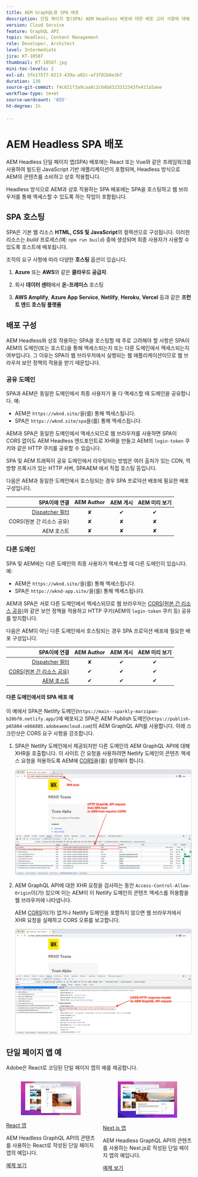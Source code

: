 ```yaml
---
title: AEM GraphQL용 SPA 배포
description: 단일 페이지 앱(SPA) AEM Headless 배포에 대한 배포 고려 사항에 대해 알아봅니다.
version: Cloud Service
feature: GraphQL API
topic: Headless, Content Management
role: Developer, Architect
level: Intermediate
jira: KT-10587
thumbnail: KT-10587.jpg
mini-toc-levels: 2
exl-id: 3fe175f7-6213-439a-a02c-af3f82b6e3b7
duration: 136
source-git-commit: f4c621f3a9caa8c2c64b8323312343fe421a5aee
workflow-type: tm+mt
source-wordcount: '655'
ht-degree: 1%

---
```


# AEM Headless SPA 배포

AEM Headless 단일 페이지 앱(SPA) 배포에는 React 또는 Vue와 같은 프레임워크를 사용하여 빌드된 JavaScript 기반 애플리케이션이 포함되며, Headless 방식으로 AEM의 콘텐츠를 소비하고 상호 작용합니다.

Headless 방식으로 AEM과 상호 작용하는 SPA 배포에는 SPA을 호스팅하고 웹 브라우저를 통해 액세스할 수 있도록 하는 작업이 포함됩니다.

## SPA 호스팅

SPA은 기본 웹 리소스 **HTML, CSS 및 JavaScript**&#x200B;의 컬렉션으로 구성됩니다. 이러한 리소스는 _build_ 프로세스(예: `npm run build`) 중에 생성되며 최종 사용자가 사용할 수 있도록 호스트에 배포됩니다.

조직의 요구 사항에 따라 다양한 **호스팅** 옵션이 있습니다.

1. **Azure** 또는 **AWS**&#x200B;와 같은 **클라우드 공급자**.

2. 회사 **데이터 센터**&#x200B;에서 **온-프레미스** 호스팅

3. **AWS Amplify**, **Azure App Service**, **Netlify**, **Heroku**, **Vercel** 등과 같은 **프런트 엔드 호스팅 플랫폼**

## 배포 구성

AEM Headless와 상호 작용하는 SPA을 호스팅할 때 주로 고려해야 할 사항은 SPA이 AEM의 도메인(또는 호스트)을 통해 액세스되는지 또는 다른 도메인에서 액세스되는지 여부입니다.  그 이유는 SPA이 웹 브라우저에서 실행되는 웹 애플리케이션이므로 웹 브라우저 보안 정책의 적용을 받기 때문입니다.

### 공유 도메인

SPA과 AEM은 동일한 도메인에서 최종 사용자가 둘 다 액세스할 때 도메인을 공유합니다. 예:

+ AEM은 `https://wknd.site/`을(를) 통해 액세스됩니다.
+ SPA은 `https://wknd.site/spa`을(를) 통해 액세스됩니다.

AEM과 SPA은 동일한 도메인에서 액세스되므로 웹 브라우저를 사용하면 SPA이 CORS 없이도 AEM Headless 엔드포인트로 XHR을 만들고 AEM의 `login-token` 쿠키와 같은 HTTP 쿠키를 공유할 수 있습니다.

SPA 및 AEM 트래픽이 공유 도메인에서 라우팅되는 방법은 여러 출처가 있는 CDN, 역방향 프록시가 있는 HTTP 서버, SPAAEM 에서 직접 호스팅 등입니다.

다음은 AEM과 동일한 도메인에서 호스팅되는 경우 SPA 프로덕션 배포에 필요한 배포 구성입니다.

| SPA이에 연결 | AEM Author | AEM 게시 | AEM 미리 보기 |
|---------------------------------------------------:|:----------:|:-----------:|:-----------:|
| [Dispatcher 필터](./configurations/dispatcher-filters.md) | ✘ | ✔ | ✔ |
| CORS(원본 간 리소스 공유) | ✘ | ✘ | ✘ |
| AEM 호스트 | ✘ | ✘ | ✘ |

### 다른 도메인

SPA 및 AEM에는 다른 도메인의 최종 사용자가 액세스할 때 다른 도메인이 있습니다. 예:

+ AEM은 `https://wknd.site/`을(를) 통해 액세스됩니다.
+ SPA은 `https://wknd-app.site/`을(를) 통해 액세스됩니다.

AEM과 SPA은 서로 다른 도메인에서 액세스되므로 웹 브라우저는 [CORS(원본 간 리소스 공유)](./configurations/cors.md)와 같은 보안 정책을 적용하고 HTTP 쿠키(AEM의 `login-token` 쿠키 등) 공유를 방지합니다.

다음은 AEM이 아닌 다른 도메인에서 호스팅되는 경우 SPA 프로덕션 배포에 필요한 배포 구성입니다.

| SPA이에 연결 | AEM Author | AEM 게시 | AEM 미리 보기 |
|---------------------------------------------------:|:----------:|:-----------:|:-----------:|
| [Dispatcher 필터](./configurations/dispatcher-filters.md) | ✘ | ✔ | ✔ |
| [CORS(원본 간 리소스 공유)](./configurations/cors.md) | ✔ | ✔ | ✔ |
| [AEM 호스트](./configurations/aem-hosts.md) | ✔ | ✔ | ✔ |

#### 다른 도메인에서의 SPA 배포 예

이 예에서 SPA은 Netlify 도메인(`https://main--sparkly-marzipan-b20bf8.netlify.app/`)에 배포되고 SPA은 AEM Publish 도메인(`https://publish-p65804-e666805.adobeaemcloud.com`)의 AEM GraphQL API를 사용합니다. 아래 스크린샷은 CORS 요구 사항을 강조합니다.

1. SPA은 Netlify 도메인에서 제공되지만 다른 도메인의 AEM GraphQL API에 대해 XHR을 호출합니다. 이 사이트 간 요청을 사용하려면 Netlify 도메인의 콘텐츠 액세스 요청을 허용하도록 AEM에 [CORS](./configurations/cors.md)을(를) 설정해야 합니다.

   ![SPA 및 AEM 호스트에서 제공된 SPA 요청 ](assets/spa/cors-requirement.png)

2. AEM GraphQL API에 대한 XHR 요청을 검사하는 동안 `Access-Control-Allow-Origin`이(가) 있으며 이는 AEM이 이 Netlify 도메인의 콘텐츠 액세스를 허용함을 웹 브라우저에 나타냅니다.

   AEM [CORS](./configurations/cors.md)이(가) 없거나 Netlify 도메인을 포함하지 않으면 웹 브라우저에서 XHR 요청을 실패하고 CORS 오류를 보고합니다.

   ![CORS 응답 헤더 AEM GraphQL API](assets/spa/cors-response-headers.png)

## 단일 페이지 앱 예

Adobe은 React로 코딩된 단일 페이지 앱의 예를 제공합니다.

<div class="columns is-multiline">
<!-- React app -->
<div class="column is-half-tablet is-half-desktop is-one-third-widescreen" aria-label="React app" tabindex="0">
   <div class="card">
       <div class="card-image">
           <figure class="image is-16by9">
               <a href="../example-apps/react-app.md" title="React 앱" tabindex="-1">
                   <img class="is-bordered-r-small" src="../example-apps/assets/react-app/react-app-card.png" alt="React 앱">
               </a>
           </figure>
       </div>
       <div class="card-content is-padded-small">
           <div class="content">
               <p class="headline is-size-6 has-text-weight-bold"><a href="../example-apps/react-app.md" title="React 앱">React 앱</a></p>
               <p class="is-size-6">AEM Headless GraphQL API의 콘텐츠를 사용하는 React로 작성된 단일 페이지 앱의 예입니다.</p>
               <a href="../example-apps/react-app.md" class="spectrum-Button spectrum-Button--outline spectrum-Button--primary spectrum-Button--sizeM">
                   <span class="spectrum-Button-label has-no-wrap has-text-weight-bold">예제 보기</span>
               </a>
           </div>
       </div>
   </div>
</div>
<!-- Next.js app -->
<div class="column is-half-tablet is-half-desktop is-one-third-widescreen" aria-label="Next.js app" tabindex="0">
   <div class="card">
       <div class="card-image">
           <figure class="image is-16by9">
               <a href="../example-apps/next-js.md" title="Next.js 앱" tabindex="-1">
                   <img class="is-bordered-r-small" src="../example-apps/assets/next-js/next-js-card.png" alt="Next.js 앱">
               </a>
           </figure>
       </div>
       <div class="card-content is-padded-small">
           <div class="content">
               <p class="headline is-size-6 has-text-weight-bold"><a href="../example-apps/next-js.md" title="Next.js 앱">Next.js 앱</a></p>
               <p class="is-size-6">AEM Headless GraphQL API의 콘텐츠를 사용하는 Next.js로 작성된 단일 페이지 앱의 예입니다.</p>
               <a href="../example-apps/next-js.md" class="spectrum-Button spectrum-Button--outline spectrum-Button--primary spectrum-Button--sizeM">
                   <span class="spectrum-Button-label has-no-wrap has-text-weight-bold">예제 보기</span>
               </a>
           </div>
       </div>
   </div>
</div>
</div>

